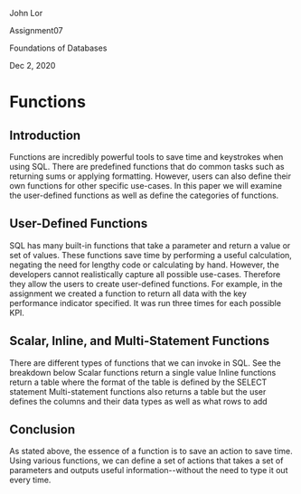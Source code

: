 John Lor

Assignment07

Foundations of Databases

Dec 2, 2020

# Functions

## Introduction
Functions are incredibly powerful tools to save time and keystrokes when using SQL. There are predefined functions that do common tasks such as returning sums or applying formatting. However, users can also define their own functions for other specific use-cases. In this paper we will examine the user-defined functions as well as define the categories of functions.

## User-Defined Functions
SQL has many built-in functions that take a parameter and return a value or set of values. These functions save time by performing a useful calculation, negating the need for lengthy code or calculating by hand. However, the developers cannot realistically capture all possible use-cases. Therefore they allow the users to create user-defined functions. For example, in the assignment we created a function to return all data with the key performance indicator specified. It was run three times for each possible KPI.


## Scalar, Inline, and Multi-Statement Functions
There are different types of functions that we can invoke in SQL. See the breakdown below
Scalar functions return a single value
Inline functions return a table where the format of the table is defined by the SELECT statement
Multi-statement functions also returns a table but the user defines the columns and their data types as well as what rows to add

## Conclusion
As stated above, the essence of a function is to save an action to save time. Using various functions, we can define a set of actions that takes a set of parameters and outputs useful information--without the need to type it out every time.
